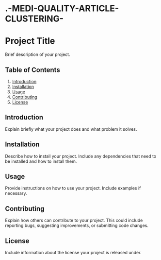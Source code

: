 # .-MEDI-QUALITY-ARTICLE-CLUSTERING-
# Project Title

Brief description of your project.

## Table of Contents

1. [Introduction](#introduction)
2. [Installation](#installation)
3. [Usage](#usage)
4. [Contributing](#contributing)
5. [License](#license)

## Introduction

Explain briefly what your project does and what problem it solves.

## Installation

Describe how to install your project. Include any dependencies that need to be installed and how to install them.

## Usage

Provide instructions on how to use your project. Include examples if necessary.

## Contributing

Explain how others can contribute to your project. This could include reporting bugs, suggesting improvements, or submitting code changes.

## License

Include information about the license your project is released under.
